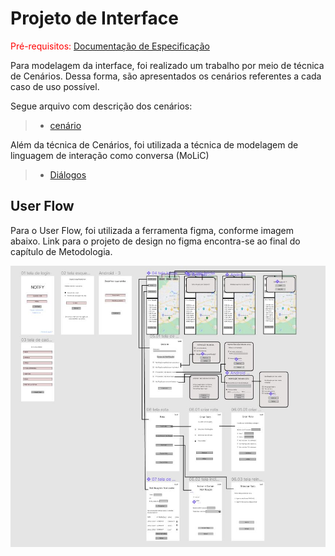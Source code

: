 
# Projeto de Interface

<span style="color:red">Pré-requisitos: <a href="2-Especificação do Projeto.md"> Documentação de Especificação</a></span>

Para modelagem da interface, foi realizado um trabalho por meio de técnica de Cenários. Dessa forma, são apresentados os cenários referentes a cada caso de uso possível.

Segue arquivo com descrição dos cenários:
> - [cenário](https://docs.google.com/document/d/1B6K9W_zBE8XcV7CANFFQRDr3VPNfdjq8b-S5wv8J0kg/edit?usp=sharing)

Além da técnica de Cenários, foi utilizada a técnica de modelagem de linguagem de interação como conversa (MoLiC)

> - [Diálogos](https://docs.google.com/document/d/1WIiUc7DMwxZRAh_IGKJyUTR60-t56-hyS2mxk5zlhiw/edit?usp=sharing)

## User Flow

Para o User Flow, foi utilizada a ferramenta figma, conforme imagem abaixo. Link para o projeto de design no figma encontra-se ao final do capítulo de Metodologia.

![Exemplo de UserFlow](img/userflow.jpg)



 

